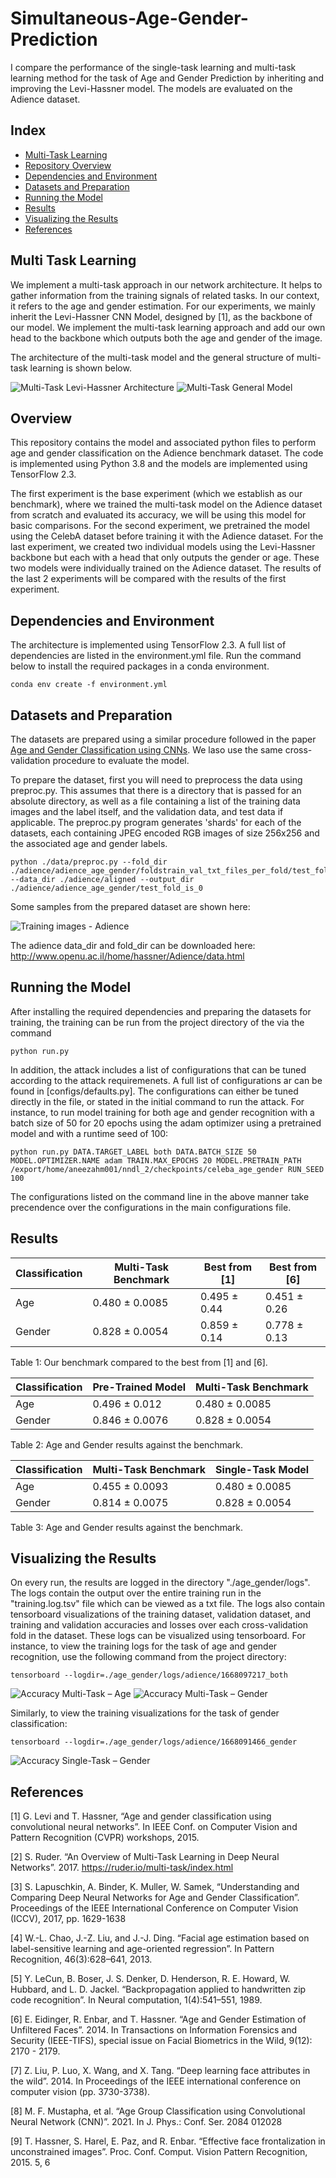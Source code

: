 # Simultaneous-Age-Gender-Prediction
I compare the performance of the single-task learning and multi-task learning method for the task of Age and Gender Prediction by inheriting and improving the Levi-Hassner model. The models are evaluated on the Adience dataset.

## Index
* [Multi-Task Learning](#Multi-Task-Learning)
* [Repository Overview](#Overview)
* [Dependencies and Environment](#Dependencies-and-Environment)
* [Datasets and Preparation](#Datasets-and-Preparation)
* [Running the Model](#Running-the-Model)
* [Results](#Results)
* [Visualizing the Results](#Visualizing-the-Results)
* [References](#References)

## Multi Task Learning
We implement a multi-task approach in our network architecture. It helps to gather information from the training signals of related tasks. In our context, it refers to the age and gender estimation. For our experiments, we mainly inherit the Levi-Hassner CNN Model, designed by [1], as the backbone of our model. We implement the multi-task learning approach and add our own head to the backbone which outputs both the age and gender of the image.

The architecture of the multi-task model and the general structure of multi-task learning is shown below.

![Multi-Task Levi-Hassner Architecture](https://github.com/aneezJaheez/LeviHassner-AgeGender-Prediction/blob/main/img/Architecture.png)
![Multi-Task General Model](https://github.com/aneezJaheez/LeviHassner-AgeGender-Prediction/blob/main/img/Multi-Task.png)

## Overview
This repository contains the model and associated python files to perform age and gender classification on the Adience benchmark dataset. The code is implemented using Python 3.8 and the models are implemented using TensorFlow 2.3. 

The first experiment is the base experiment (which we establish as our benchmark), where we trained the multi-task model on the Adience dataset from scratch and evaluated its accuracy, we will be using this model for basic comparisons. For the second experiment, we pretrained the model using the CelebA dataset before training it with the Adience dataset. For the last experiment, we created two individual models using the Levi-Hassner backbone but each with a head that only outputs the gender or age. These two models were individually trained on the Adience dataset. The results of the last 2 experiments will be compared with the results of the first experiment.

## Dependencies and Environment

The architecture is implemented using TensorFlow 2.3. A full list of dependencies are listed in the environment.yml file. Run the command below to install the required packages in a conda environment. 

```
conda env create -f environment.yml
```

## Datasets and Preparation
The datasets are prepared using a similar procedure followed in the paper [Age and Gender Classification using CNNs](https://talhassner.github.io/home/projects/cnn_agegender/CVPR2015_CNN_AgeGenderEstimation.pdf). We laso use the same cross-validation procedure to evaluate the model.

To prepare the dataset, first you will need to preprocess the data using preproc.py. This assumes that there is a directory that is passed for an absolute directory, as well as a file containing a list of the training data images and the label itself, and the validation data, and test data if applicable. The preproc.py program generates 'shards' for each of the datasets, each containing JPEG encoded RGB images of size 256x256 and the associated age and gender labels.

```
python ./data/preproc.py --fold_dir ./adience/adience_age_gender/foldstrain_val_txt_files_per_fold/test_fold_is_0 --data_dir ./adience/aligned --output_dir ./adience/adience_age_gender/test_fold_is_0
```

Some samples from the prepared dataset are shown here:

![Training images - Adience](https://github.com/aneezJaheez/LeviHassner-AgeGender-Prediction/blob/main/img/Dataset.png)

The adience data_dir and fold_dir can be downloaded here: http://www.openu.ac.il/home/hassner/Adience/data.html

## Running the Model

After installing the required dependencies and preparing the datasets for training, the training can be run from the project directory of the via the command 

```
python run.py
```

In addition, the attack includes a list of configurations that can be tuned according to the attack requiremenets. A full list of configurations ar can be found in [configs/defaults.py]. The configurations can either be tuned directly in the file, or stated in the initial command to run the attack. For instance, to run model training for both age and gender recognition with a batch size of 50 for 20 epochs using the adam optimizer using a pretrained model and with a runtime seed of 100:

```
python run.py DATA.TARGET_LABEL both DATA.BATCH_SIZE 50 MODEL.OPTIMIZER.NAME adam TRAIN.MAX_EPOCHS 20 MODEL.PRETRAIN_PATH /export/home/aneezahm001/nndl_2/checkpoints/celeba_age_gender RUN_SEED 100
```

The configurations listed on the command line in the above manner take precendence over the configurations in the main configurations file.

## Results

| Classification | Multi-Task Benchmark | Best from [1] | Best from [6] |
| --- | --- | --- | --- |
| Age | 0.480 ± 0.0085 | 0.495 ± 0.44 | 0.451 ± 0.26 |
| Gender | 0.828 ± 0.0054 | 0.859 ± 0.14 | 0.778 ± 0.13 |

Table 1: Our benchmark compared to the best from [1] and [6].


| Classification | Pre-Trained Model | Multi-Task Benchmark |
| --- | --- | --- |
| Age | 0.496 ± 0.012 | 0.480 ± 0.0085 |
| Gender | 0.846 ± 0.0076 | 0.828 ± 0.0054 |

Table 2: Age and Gender results against the benchmark.


| Classification | Multi-Task Benchmark | Single-Task Model |
| --- | --- | --- |
| Age | 0.455 ± 0.0093 | 0.480 ± 0.0085 |
| Gender | 0.814 ± 0.0075 | 0.828 ± 0.0054 |

Table 3: Age and Gender results against the benchmark.

## Visualizing the Results
On every run, the results are logged in the directory "./age_gender/logs". The logs contain the output over the entire training run in the "training.log.tsv" file which can be viewed as a txt file. The logs also contain tensorboard visualizations of the training dataset, validation dataset, and training and validation accuracies and losses over each cross-validation fold in the dataset. These logs can be visualized using tensorboard. For instance, to view the training logs for the task of age and gender recognition, use the following command from the project directory:


```
tensorboard --logdir=./age_gender/logs/adience/1668097217_both
```

![Accuracy Multi-Task – Age](https://github.com/aneezJaheez/LeviHassner-AgeGender-Prediction/blob/main/img/Age_Multi-task.png)
![Accuracy Multi-Task – Gender](https://github.com/aneezJaheez/LeviHassner-AgeGender-Prediction/blob/main/img/Gender_Multi-task.png)

Similarly, to view the training visualizations for the task of gender classification:

```
tensorboard --logdir=./age_gender/logs/adience/1668091466_gender
```

![Accuracy Single-Task – Gender](https://github.com/aneezJaheez/LeviHassner-AgeGender-Prediction/blob/main/img/Gender_Single-task.png)

## References
[1] G. Levi and T. Hassner, “Age and gender classification using convolutional neural networks”. In IEEE Conf. on Computer Vision and Pattern Recognition (CVPR) workshops, 2015.

[2] S. Ruder. “An Overview of Multi-Task Learning in Deep Neural Networks”. 2017. https://ruder.io/multi-task/index.html

[3] S. Lapuschkin, A. Binder, K. Muller, W. Samek, “Understanding and Comparing Deep Neural Networks for Age and Gender Classification”. Proceedings of the IEEE International Conference on Computer Vision (ICCV), 2017, pp. 1629-1638

[4] W.-L. Chao, J.-Z. Liu, and J.-J. Ding. “Facial age estimation based on label-sensitive learning and age-oriented regression”. In Pattern Recognition, 46(3):628–641, 2013.

[5] Y. LeCun, B. Boser, J. S. Denker, D. Henderson, R. E. Howard, W. Hubbard, and L. D. Jackel. “Backpropagation applied to handwritten zip code recognition”. In Neural computation, 1(4):541–551, 1989.

[6] E. Eidinger, R. Enbar, and T. Hassner. “Age and Gender Estimation of Unfiltered Faces”. 2014. In Transactions on Information Forensics and Security (IEEE-TIFS), special issue on Facial Biometrics in the Wild, 9(12): 2170 - 2179.

[7] Z. Liu, P. Luo, X. Wang, and X. Tang. “Deep learning face attributes in the wild”. 2014. In Proceedings of the IEEE international conference on computer vision (pp. 3730-3738).

[8] M. F. Mustapha, et al. “Age Group Classification using Convolutional Neural Network (CNN)”. 2021. In J. Phys.: Conf. Ser. 2084 012028

[9] T. Hassner, S. Harel, E. Paz, and R. Enbar. “Effective face frontalization in unconstrained images”. Proc. Conf. Comput. Vision Pattern Recognition, 2015. 5, 6
